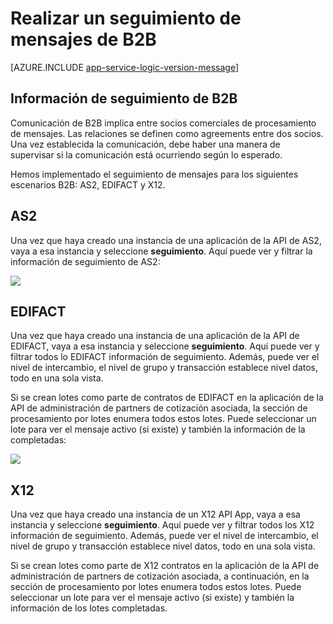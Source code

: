 <properties 
   pageTitle="Realizar un seguimiento de mensajes de B2B en las aplicaciones de la lógica de servicio de la aplicación de Azure | Microsoft Azure" 
   description="Este tema trata sobre seguimiento de procesamiento de B2B" 
   services="logic-apps" 
   documentationCenter=".net,nodejs,java" 
   authors="rajram" 
   manager="erikre" 
   editor=""/>

<tags
   ms.service="logic-apps"
   ms.devlang="multiple"
   ms.topic="article"
   ms.tgt_pltfrm="na"
   ms.workload="integration" 
   ms.date="04/20/2016"
   ms.author="rajram"/>


# <a name="track-b2b-messages"></a>Realizar un seguimiento de mensajes de B2B

[AZURE.INCLUDE [app-service-logic-version-message](../../includes/app-service-logic-version-message.md)]

## <a name="b2b-tracking-information"></a>Información de seguimiento de B2B
Comunicación de B2B implica entre socios comerciales de procesamiento de mensajes. Las relaciones se definen como agreements entre dos socios. Una vez establecida la comunicación, debe haber una manera de supervisar si la comunicación está ocurriendo según lo esperado. 

Hemos implementado el seguimiento de mensajes para los siguientes escenarios B2B: AS2, EDIFACT y X12.

## <a name="as2"></a>AS2
Una vez que haya creado una instancia de una aplicación de la API de AS2, vaya a esa instancia y seleccione **seguimiento**. Aquí puede ver y filtrar la información de seguimiento de AS2:  

![][1]  

## <a name="edifact"></a>EDIFACT
Una vez que haya creado una instancia de una aplicación de la API de EDIFACT, vaya a esa instancia y seleccione **seguimiento**. Aquí puede ver y filtrar todos lo EDIFACT información de seguimiento. Además, puede ver el nivel de intercambio, el nivel de grupo y transacción establece nivel datos, todo en una sola vista. 

Si se crean lotes como parte de contratos de EDIFACT en la aplicación de la API de administración de partners de cotización asociada, la sección de procesamiento por lotes enumera todos estos lotes. Puede seleccionar un lote para ver el mensaje activo (si existe) y también la información de la completadas:  

![][2]      

## <a name="x12"></a>X12
Una vez que haya creado una instancia de un X12 API App, vaya a esa instancia y seleccione **seguimiento**. Aquí puede ver y filtrar todos los X12 información de seguimiento. Además, puede ver el nivel de intercambio, el nivel de grupo y transacción establece nivel datos, todo en una sola vista.

Si se crean lotes como parte de X12 contratos en la aplicación de la API de administración de partners de cotización asociada, a continuación, en la sección de procesamiento por lotes enumera todos estos lotes. Puede seleccionar un lote para ver el mensaje activo (si existe) y también la información de los lotes completadas.

<!--Image references-->
[1]: ./media/app-service-logic-track-b2b-messages/AS2Tracking.png
[2]: ./media/app-service-logic-track-b2b-messages/EDIFACTTracking.png
